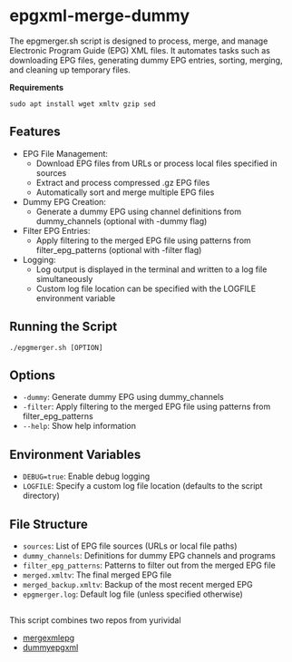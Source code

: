 # epgxml-merge-dummy

The epgmerger.sh script is designed to process, merge, and manage Electronic Program Guide (EPG) XML files.
It automates tasks such as downloading EPG files, generating dummy EPG entries, sorting, merging, and cleaning up temporary files.

**Requirements**
```
sudo apt install wget xmltv gzip sed 
```

## Features

- EPG File Management:
  - Download EPG files from URLs or process local files specified in sources
  - Extract and process compressed .gz EPG files
  - Automatically sort and merge multiple EPG files
- Dummy EPG Creation:
  - Generate a dummy EPG using channel definitions from dummy_channels (optional with -dummy flag)
- Filter EPG Entries:
  - Apply filtering to the merged EPG file using patterns from filter_epg_patterns (optional with -filter flag)
- Logging:
  - Log output is displayed in the terminal and written to a log file simultaneously
  - Custom log file location can be specified with the LOGFILE environment variable

## Running the Script

```
./epgmerger.sh [OPTION]
```

## Options

- `-dummy`: Generate dummy EPG using dummy_channels
- `-filter`: Apply filtering to the merged EPG file using patterns from filter_epg_patterns
- `--help`: Show help information

## Environment Variables

- `DEBUG=true`: Enable debug logging
- `LOGFILE`: Specify a custom log file location (defaults to the script directory)

## File Structure

- `sources`: List of EPG file sources (URLs or local file paths)
- `dummy_channels`: Definitions for dummy EPG channels and programs
- `filter_epg_patterns`: Patterns to filter out from the merged EPG file
- `merged.xmltv`: The final merged EPG file
- `merged_backup.xmltv`: Backup of the most recent merged EPG
- `epgmerger.log`: Default log file (unless specified otherwise)

## 

This script combines two repos from yurividal

- [mergexmlepg](https://github.com/yurividal/mergexmlepg)
- [dummyepgxml](https://github.com/yurividal/dummyepgxml)